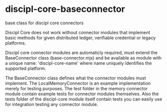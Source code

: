 # discipl-core-baseconnector
base class for discipl core connectors

Discipl Core does not work without connector modules that implement basic methods for given distributed ledger, verifiable credential or legacy platforms.  

Discipl core connector modules are automaticly required, must extend the BaseConnector class (base-connector.mjs) and be available as module with a unique name: 'discipl-core-name' where name uniquely identifies the supported platform.

The BaseConnector class defines what the connector modules must implement. The LocalMemoryConnector is an example implementation merely for testing purposes. The test folder in the memory connector module contain example tests for connector modules themselves. Also the tests folder of the discipl-core module itself contain tests you can easily use for integration testing any connector module.
